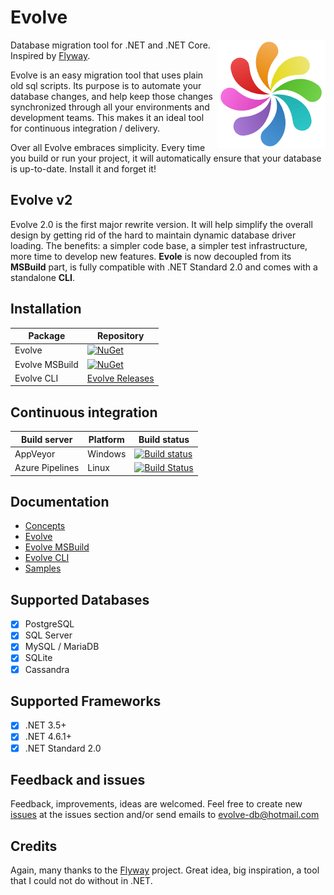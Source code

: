 # Evolve
<img align="right" width="173px" height="173px" src="https://raw.githubusercontent.com/lecaillon/Evolve/master/images/logo.png">

Database migration tool for .NET and .NET Core. Inspired by [Flyway](https://flywaydb.org/).

Evolve is an easy migration tool that uses plain old sql scripts. Its purpose is to automate your database changes, and help keep those changes synchronized through all your environments and development teams.
This makes it an ideal tool for continuous integration / delivery.

Over all Evolve embraces simplicity. Every time you build or run your project, it will automatically ensure that your database is up-to-date. Install it and forget it!

## Evolve v2
Evolve 2.0 is the first major rewrite version. It will help simplify the overall design by getting rid of the hard to maintain dynamic database driver loading. The benefits: a simpler code base, a simpler test infrastructure, more time to develop new features. **Evole** is now decoupled from its **MSBuild** part, is fully compatible with .NET Standard 2.0 and comes with a standalone **CLI**.

## Installation

| Package | Repository |
|---------|------------|
| Evolve | [![NuGet](https://buildstats.info/nuget/Evolve)](https://www.nuget.org/packages/Evolve) |
| Evolve MSBuild | [![NuGet](https://buildstats.info/nuget/Evolve.MSBuild.Windows.x64)](https://www.nuget.org/packages/Evolve.MSBuild.Windows.x64) |
| Evolve CLI | [Evolve Releases](https://github.com/lecaillon/Evolve/releases) |

## Continuous integration
| Build server    | Platform | Build status |
|-----------------|----------|--------------|
| AppVeyor        | Windows  | [![Build status](https://img.shields.io/appveyor/ci/lecaillon/Evolve.svg?label=appveyor&branch=master)](https://ci.appveyor.com/project/lecaillon/evolve) |
| Azure Pipelines | Linux    | [![Build Status](https://lecaillon.visualstudio.com/Evolve-CI/_apis/build/status/Evolve-CI?branchName=master)](https://lecaillon.visualstudio.com/Evolve-CI/_build/latest?definitionId=2&branchName=master) |

## Documentation
- [Concepts](https://evolve-db.netlify.com/concepts/)
- [Evolve](https://evolve-db.netlify.com/getting-started/)
- [Evolve MSBuild](https://evolve-db.netlify.com/msbuild/)
- [Evolve CLI](https://evolve-db.netlify.com/cli/)
- [Samples](https://evolve-db.netlify.com/samples/)

## Supported Databases
- [x] PostgreSQL
- [x] SQL Server
- [x] MySQL / MariaDB
- [x] SQLite
- [x] Cassandra

## Supported Frameworks
- [x] .NET 3.5+
- [x] .NET 4.6.1+
- [x] .NET Standard 2.0

## Feedback and issues
Feedback, improvements, ideas are welcomed.
Feel free to create new [issues](https://github.com/lecaillon/Evolve/issues) at the issues section and/or send emails to evolve-db@hotmail.com

## Credits
Again, many thanks to the [Flyway](https://flywaydb.org/) project. Great idea, big inspiration, a tool that I could not do without in .NET. 

